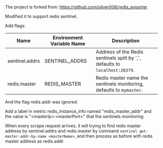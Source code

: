 The project is forked from: https://github.com/oliver006/redis_exporter

Modified it to support redis sentinel.

Add flags:

Name                   | Environment Variable Name            | Description
-----------------------|--------------------------------------|-----------------
sentinel.addrs             | SENTINEL_ADDRS                           | Address of the Redis sentinels spilt by ',', defaults to `localhost:26379`.
redis.master         | REDIS_MASTER                       | Redis master name the sentinels monitoring, defaults to `mymaster`.

And the flag redis.addr was ignored.

Add a label in metric redis_instance_info named "redis_master_addr" and the value is "\<masterIp\>:\<masterPort\>" that the sentinels monitoring

When every scrape request arrives, it will trying to find redis master address by sentinel.addrs and redis.master by command `sentinel get-master-addr-by-name <masterName>`, and then process as before with redis master address as redis.addr.
